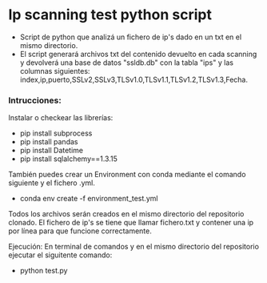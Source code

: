# Ip scanning test python script

- Script de python que analizá un fichero de ip's dado en un txt en el mismo directorio.
- El script generará archivos txt del contenido devuelto en cada scanning y devolverá una base de datos "ssldb.db" con la tabla "ips" y las columnas siguientes:   index,ip,puerto,SSLv2,SSLv3,TLSv1.0,TLSv1.1,TLSv1.2,TLSv1.3,Fecha.

### Intrucciones:
Instalar o checkear las librerías:
- pip install subprocess
- pip install pandas
- pip install Datetime
- pip install sqlalchemy==1.3.15


También puedes crear un Environment con conda mediante el comando siguiente y el fichero .yml.
- conda env create -f environment_test.yml


Todos los archivos serán creados en el mismo directorio del repositorio clonado.
El fichero de ip's se tiene que llamar fichero.txt y contener una ip por línea para que funcione correctamente.

Ejecución:
En terminal de comandos y en el mismo directorio del repositorio ejecutar el siguitente comando:
- python test.py
